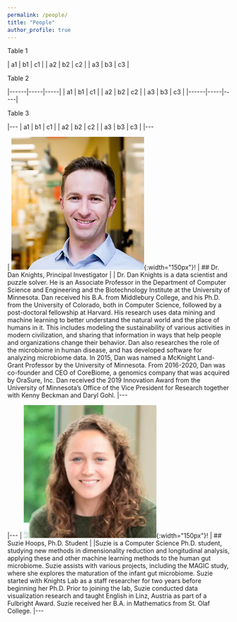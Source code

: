 ```yaml
---
permalink: /people/
title: "People"
author_profile: true
---
```


Table 1

| a1 | b1 | c1 |
| a2 | b2 | c2 |
| a3 | b3 | c3 |


Table 2

|------|-----|-----|
| a1 | b1 | c1 |
| a2 | b2 | c2 |
| a3 | b3 | c3 |
|------|-----|-----|

Table 3

|---
| a1 | b1 | c1 |
| a2 | b2 | c2 |
| a3 | b3 | c3 |
|---



| ![Dan Knights](/images/profile.png){:width="150px"}! | ## Dr. Dan Knights, Principal Investigator​
| | Dr. Dan Knights is a data scientist and puzzle solver. He is an Associate Professor in the Department of Computer Science and Engineering and the Biotechnology Institute at the University of Minnesota. Dan received his B.A. from Middlebury College, and his Ph.D. from the University of Colorado, both in Computer Science, followed by a post-doctoral fellowship at Harvard. His research uses data mining and machine learning to better understand the natural world and the place of humans in it. This includes modeling the sustainability of various activities in modern civilization, and sharing that information in ways that help people and organizations change their behavior. Dan also researches the role of the microbiome in human disease, and has developed software for analyzing microbiome data. In 2015, Dan was named a McKnight Land-Grant Professor by the University of Minnesota. From 2016-2020, Dan was co-founder and CEO of CoreBiome, a genomics company that was acquired by OraSure, Inc. Dan received the 2019 Innovation Award from the University of Minnesota’s Office of the Vice President for Research together with Kenny Beckman and Daryl Gohl.
|---


|---
| ![Suzie Hoops](/images/suziehoops.png){:width="150px"}! | ## Suzie Hoops, Ph.D. Student
| |Suzie is a Computer Science Ph.D. student, studying new methods in dimensionality reduction and longitudinal analysis, applying these and other machine learning methods to the human gut microbiome. Suzie assists with various projects, including the MAGIC study, where she explores the maturation of the infant gut microbiome. Suzie started with Knights Lab as a staff researcher for two years before beginning her Ph.D. Prior to joining the lab, Suzie conducted data visualization research and taught English in Linz, Austria as part of a Fulbright Award. Suzie received her B.A. in Mathematics from St. Olaf College.
|---
